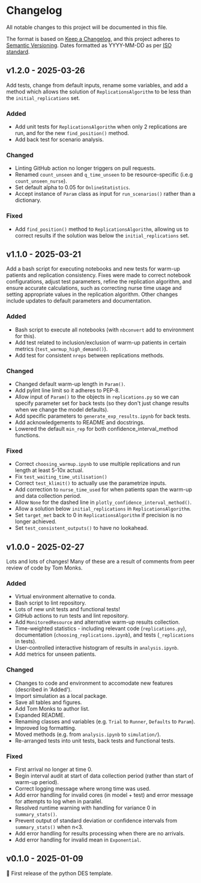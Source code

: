 # Changelog

All notable changes to this project will be documented in this file.

The format is based on [Keep a Changelog](https://keepachangelog.com/en/1.1.0/),
and this project adheres to [Semantic Versioning](https://semver.org/spec/v2.0.0.html). Dates formatted as YYYY-MM-DD as per [ISO standard](https://www.iso.org/iso-8601-date-and-time-format.html).

## v1.2.0 - 2025-03-26

Add tests, change from default inputs, rename some variables, and add a method which allows the solution of `ReplicationsAlgorithm` to be less than the `initial_replications` set.

### Added

* Add unit tests for `ReplicationsAlgorithm` when only 2 replications are run, and for the new `find_position()` method.
* Add back test for scenario analysis.

### Changed

* Linting GitHub action no longer triggers on pull requests.
* Renamed `count_unseen` and `q_time_unseen` to be resource-specific (i.e.g `count_unseen_nurse`).
* Set default alpha to 0.05 for `OnlineStatistics`.
* Accept instance of `Param` class as input for `run_scenarios()` rather than a dictionary.

### Fixed

* Add `find_position()` method to `ReplicationsAlgorithm`, allowing us to correct results if the solution was below the `initial_replications` set.

## v1.1.0 - 2025-03-21

Add a bash script for executing notebooks and new tests for warm-up patients and replication consistency. Fixes were made to correct notebook configurations, adjust test parameters, refine the replication algorithm, and ensure accurate calculations, such as correcting nurse time usage and setting appropriate values in the replication algorithm. Other changes include updates to default parameters and documentation.

### Added

* Bash script to execute all notebooks (with `nbconvert` add to environment for this).
* Add test related to inclusion/exclusion of warm-up patients in certain metrics (`test_warmup_high_demand()`).
* Add test for consistent `nreps` between replications methods.

### Changed

* Changed default warm-up length in `Param()`.
* Add pylint line limit so it adheres to PEP-8.
* Allow input of `Param()` to the objects in `replications.py` so we can specify parameter set for back tests (so they don't just change results when we change the model defaults).
* Add specific parameters to `generate_exp_results.ipynb` for back tests.
* Add acknowledgements to README and docstrings.
* Lowered the default `min_rep` for both confidence_interval_method functions.

### Fixed

* Correct `choosing_warmup.ipynb` to use multiple replications and run length at least 5-10x actual.
* Fix `test_waiting_time_utilisation()`
* Correct `test_klimit()` to actually use the parametrize inputs.
* Add correction to `nurse_time_used` for when patients span the warm-up and data collection period.
* Allow `None` for the dashed line in `plotly_confidence_interval_method()`.
* Allow a solution below `initial_replications` in `ReplicationsAlgorithm`.
* Set `target_met` back to 0 in `ReplicationsAlgorithm` if precision is no longer achieved.
* Set `test_consistent_outputs()` to have no lookahead.

## v1.0.0 - 2025-02-27

Lots and lots of changes! Many of these are a result of comments from peer review of code by Tom Monks.

### Added

* Virtual environment alternative to conda.
* Bash script to lint repository.
* Lots of new unit tests and functional tests!
* GitHub actions to run tests and lint repository.
* Add `MonitoredResource` and alternative warm-up results collection.
* Time-weighted statistics - including relevant code (`replications.py`), documentation (`choosing_replications.ipynb`), and tests (`_replications` in tests).
* User-controlled interactive histogram of results in `analysis.ipynb`.
* Add metrics for unseen patients.

### Changed

* Changes to code and environment to accomodate new features (described in 'Added').
* Import simulation as a local package.
* Save all tables and figures.
* Add Tom Monks to author list.
* Expanded README.
* Renaming classes and variables (e.g. `Trial` to `Runner`, `Defaults` to `Param`).
* Improved log formatting.
* Moved methods (e.g. from `analysis.ipynb` to `simulation/`).
* Re-arranged tests into unit tests, back tests and functional tests.

### Fixed

* First arrival no longer at time 0.
* Begin interval audit at start of data collection period (rather than start of warm-up period).
* Correct logging message where wrong time was used.
* Add error handling for invalid cores (in model + test) and error message for attempts to log when in parallel.
* Resolved runtime warning with handling for variance 0 in `summary_stats()`.
* Prevent output of standard deviation or confidence intervals from `summary_stats()` when n<3.
* Add error handling for results processing when there are no arrivals.
* Add error handling for invalid mean in `Exponential`.

## v0.1.0 - 2025-01-09

🌱 First release of the python DES template.